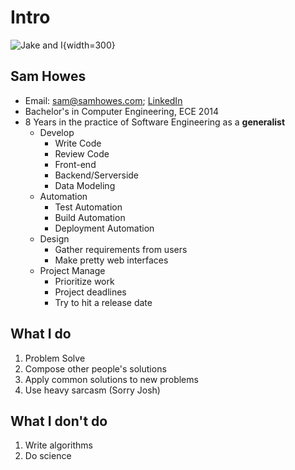 # Intro

![Jake and I](./profile_square.jpeg){width=300}

## Sam Howes

* Email: sam@samhowes.com; [LinkedIn](https://www.linkedin.com/in/samuelhowes)
* Bachelor's in Computer Engineering, ECE 2014
* 8 Years in the practice of Software Engineering as a **generalist**
    * Develop
        * Write Code
        * Review Code
        * Front-end
        * Backend/Serverside
        * Data Modeling
    * Automation
        * Test Automation
        * Build Automation
        * Deployment Automation
    * Design
        * Gather requirements from users
        * Make pretty web interfaces
    * Project Manage
        * Prioritize work
        * Project deadlines
        * Try to hit a release date

## What I do

1. Problem Solve
2. Compose other people's solutions
3. Apply common solutions to new problems
4. Use heavy sarcasm (Sorry Josh)

## What I don't do

1. Write algorithms
2. Do science
